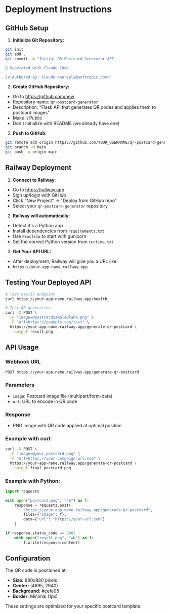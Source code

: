 # Deployment Instructions

## GitHub Setup

1. **Initialize Git Repository:**
```bash
git init
git add .
git commit -m "Initial QR Postcard Generator API

🚀 Generated with Claude Code

Co-Authored-By: Claude <noreply@anthropic.com>"
```

2. **Create GitHub Repository:**
- Go to https://github.com/new
- Repository name: `qr-postcard-generator`
- Description: "Flask API that generates QR codes and applies them to postcard images"
- Make it Public
- Don't initialize with README (we already have one)

3. **Push to GitHub:**
```bash
git remote add origin https://github.com/YOUR_USERNAME/qr-postcard-generator.git
git branch -M main
git push -u origin main
```

## Railway Deployment

1. **Connect to Railway:**
- Go to https://railway.app
- Sign up/login with GitHub
- Click "New Project" → "Deploy from GitHub repo"
- Select your `qr-postcard-generator` repository

2. **Railway will automatically:**
- Detect it's a Python app
- Install dependencies from `requirements.txt`
- Use `Procfile` to start with gunicorn
- Set the correct Python version from `runtime.txt`

3. **Get Your API URL:**
- After deployment, Railway will give you a URL like:
- `https://your-app-name.railway.app`

## Testing Your Deployed API

```bash
# Test health endpoint
curl https://your-app-name.railway.app/health

# Test QR generation
curl -X POST \
  -F "image=@postcardSampleBlank.png" \
  -F "url=https://example.com/test" \
  https://your-app-name.railway.app/generate-qr-postcard \
  --output result.png
```

## API Usage

### Webhook URL
```
POST https://your-app-name.railway.app/generate-qr-postcard
```

### Parameters
- `image`: Postcard image file (multipart/form-data)
- `url`: URL to encode in QR code

### Response
- PNG image with QR code applied at optimal position

### Example with curl:
```bash
curl -X POST \
  -F "image=@your_postcard.png" \
  -F "url=https://your-campaign-url.com" \
  https://your-app-name.railway.app/generate-qr-postcard \
  --output final_postcard.png
```

### Example with Python:
```python
import requests

with open("postcard.png", "rb") as f:
    response = requests.post(
        "https://your-app-name.railway.app/generate-qr-postcard",
        files={"image": f},
        data={"url": "https://your-url.com"}
    )

if response.status_code == 200:
    with open("result.png", "wb") as f:
        f.write(response.content)
```

## Configuration

The QR code is positioned at:
- **Size:** 880x880 pixels
- **Center:** (4695, 2940)
- **Background:** #cefe05
- **Border:** Minimal (1px)

These settings are optimized for your specific postcard template.